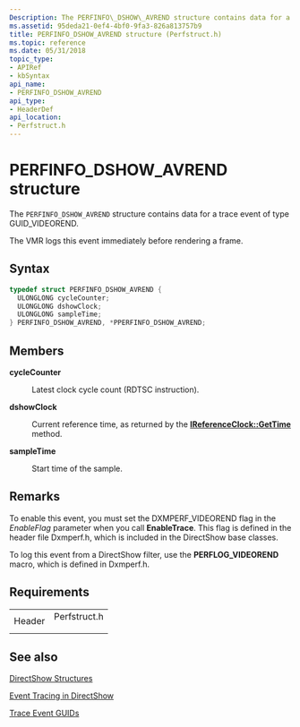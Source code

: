 ```yaml
---
Description: The PERFINFO\_DSHOW\_AVREND structure contains data for a trace event of type GUID\_VIDEOREND.The VMR logs this event immediately before rendering a frame.
ms.assetid: 95deda21-0ef4-4bf0-9fa3-826a813757b9
title: PERFINFO_DSHOW_AVREND structure (Perfstruct.h)
ms.topic: reference
ms.date: 05/31/2018
topic_type: 
- APIRef
- kbSyntax
api_name: 
- PERFINFO_DSHOW_AVREND
api_type: 
- HeaderDef
api_location: 
- Perfstruct.h
---
```


# PERFINFO\_DSHOW\_AVREND structure

The `PERFINFO_DSHOW_AVREND` structure contains data for a trace event of type GUID\_VIDEOREND.

The VMR logs this event immediately before rendering a frame.

## Syntax


```C++
typedef struct PERFINFO_DSHOW_AVREND {
  ULONGLONG cycleCounter;
  ULONGLONG dshowClock;
  ULONGLONG sampleTime;
} PERFINFO_DSHOW_AVREND, *PPERFINFO_DSHOW_AVREND;
```



## Members

<dl> <dt>

**cycleCounter**
</dt> <dd>

Latest clock cycle count (RDTSC instruction).

</dd> <dt>

**dshowClock**
</dt> <dd>

Current reference time, as returned by the [**IReferenceClock::GetTime**](/windows/desktop/api/Strmif/nf-strmif-ireferenceclock-gettime) method.

</dd> <dt>

**sampleTime**
</dt> <dd>

Start time of the sample.

</dd> </dl>

## Remarks

To enable this event, you must set the DXMPERF\_VIDEOREND flag in the *EnableFlag* parameter when you call **EnableTrace**. This flag is defined in the header file Dxmperf.h, which is included in the DirectShow base classes.

To log this event from a DirectShow filter, use the **PERFLOG\_VIDEOREND** macro, which is defined in Dxmperf.h.

## Requirements



|                   |                                                                                         |
|-------------------|-----------------------------------------------------------------------------------------|
| Header<br/> | <dl> <dt>Perfstruct.h</dt> </dl> |



## See also

<dl> <dt>

[DirectShow Structures](directshow-structures.md)
</dt> <dt>

[Event Tracing in DirectShow](event-tracing-in-directshow.md)
</dt> <dt>

[Trace Event GUIDs](trace-guids.md)
</dt> </dl>

 

 




